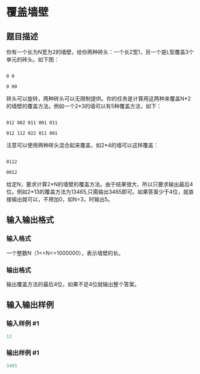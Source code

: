 # 覆盖墙壁

## 题目描述

你有一个长为N宽为2的墙壁，给你两种砖头：一个长2宽1，另一个是L型覆盖3个单元的砖头。如下图：

```

0 0

0 00

```

砖头可以旋转，两种砖头可以无限制提供。你的任务是计算用这两种来覆盖N\*2的墙壁的覆盖方法。例如一个2\*3的墙可以有5种覆盖方法，如下：

```

012 002 011 001 011

012 112 022 011 001

```

注意可以使用两种砖头混合起来覆盖，如2\*4的墙可以这样覆盖：

```

0112

0012

```

给定N，要求计算2\*N的墙壁的覆盖方法。由于结果很大，所以只要求输出最后4位。例如2\*13的覆盖方法为13465,只需输出3465即可。如果答案少于4位，就直接输出就可以，不用加0，如N=3，时输出5。

## 输入输出格式

### 输入格式

一个整数N（1<=N<=1000000），表示墙壁的长。

### 输出格式

输出覆盖方法的最后4位，如果不足4位就输出整个答案。

## 输入输出样例

### 输入样例 #1

```cpp
13
```


### 输出样例 #1

```cpp
3465
```


